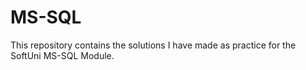 # MS-SQL
This repository contains the solutions I have made as practice for the SoftUni MS-SQL Module.
